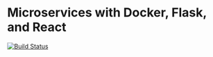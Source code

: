 # Microservices with Docker, Flask, and React

[![Build Status](https://travis-ci.org/tyagow/flaskmicroservices.svg?branch=master)](https://travis-ci.org/tyagow/flaskmicroservices)

